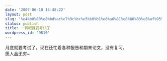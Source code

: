 ```yaml
---
date: '2007-06-10 15:48:22'
layout: post
slug: '%e4%b8%80%e8%bd%ac%e7%9c%bc%e5%b0%b1%e8%a6%81%e8%80%83%e8%af%95%e4%ba%86'
status: publish
title: 一转眼就要考试了
wordpress_id: '9810'
---
```


月底就要考试了，现在还忙着各种报告和期末论文，没有复习。  
愿人品无穷~  

